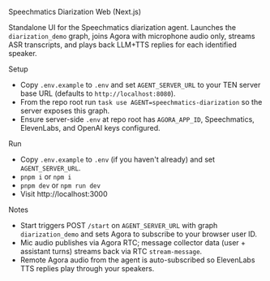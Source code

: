 Speechmatics Diarization Web (Next.js)

Standalone UI for the Speechmatics diarization agent. Launches the `diarization_demo` graph, joins Agora with microphone audio only, streams ASR transcripts, and plays back LLM+TTS replies for each identified speaker.

Setup
- Copy `.env.example` to `.env` and set `AGENT_SERVER_URL` to your TEN server base URL (defaults to `http://localhost:8080`).
- From the repo root run `task use AGENT=speechmatics-diarization` so the server exposes this graph.
- Ensure server-side `.env` at repo root has `AGORA_APP_ID`, Speechmatics, ElevenLabs, and OpenAI keys configured.

Run
- Copy `.env.example` to `.env` (if you haven't already) and set `AGENT_SERVER_URL`.
- `pnpm i` or `npm i`
- `pnpm dev` or `npm run dev`
- Visit http://localhost:3000

Notes
- Start triggers POST `/start` on `AGENT_SERVER_URL` with graph `diarization_demo` and sets Agora to subscribe to your browser user ID.
- Mic audio publishes via Agora RTC; message collector data (user + assistant turns) streams back via RTC `stream-message`.
- Remote Agora audio from the agent is auto-subscribed so ElevenLabs TTS replies play through your speakers.
